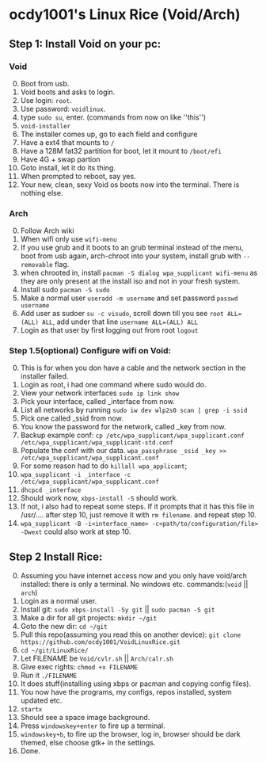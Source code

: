 # ocdy1001's Linux Rice (Void/Arch)
## Step 1: Install Void on your pc:
### Void
0. Boot from usb.
1. Void boots and asks to login.
2. Use login: ``root``.
3. Use password: ``voidlinux``.
4. type ``sudo su``, enter. (commands from now on like ''this'')
5. ``void-installer``
6. The installer comes up, go to each field and configure
7. Have a ext4 that mounts  to ``/``
8. Have a 128M fat32 partition for boot, let it mount to ``/boot/efi``
9. Have 4G + swap partion
10. Goto install, let it do its thing.
11. When prompted to reboot, say yes.
12. Your new, clean, sexy Void os boots now into the terminal. There is nothing else.
### Arch
0. Follow Arch wiki
1. When wifi only use ``wifi-menu``
2. If you use grub and it boots to an grub terminal instead of the menu, boot from usb again, arch-chroot into your system, install grub with ``--removable`` flag.
3. when chrooted in, install ``pacman -S dialog wpa_supplicant wifi-menu`` as they are only present at the install iso and not in your fresh system.
4. Install sudo ``pacman -S sudo``
5. Make a normal user ``useradd -m username`` and set password ``passwd username``
6. Add user as sudoer ``su -c visudo``, scroll down till you see ``root ALL=(ALL) ALL``, add under that line ``username ALL=(ALL) ALL``
7. Login as that user by first logging out from root ``logout``
### Step 1.5(optional) Configure wifi on Void:
0. This is for when you don have a cable and the network section in the installer failed.
1. Login as root, i had one command where sudo would do.
2. View your network interfaces ``sudo ip link show``
3. Pick your interface, called _interface from now.
4. List all networks by running ``sudo iw dev wlp2s0 scan | grep -i ssid``
5. Pick one called _ssid from now.
6. You know the password for the network, called _key from now.
7. Backup example conf: ``cp /etc/wpa_supplicant/wpa_supplicant.conf /etc/wpa_supplicant/wpa_supplicant-std.conf``
8. Populate the conf with our data. ``wpa_passphrase _ssid _key >> /etc/wpa_supplicant/wpa_supplicant.conf``
9. For some reason had to do ``killall wpa_applicant``;
10. ``wpa_supplicant -i _interface -c /etc/wpa_supplicant/wpa_supplicant.conf``
11. ``dhcpcd _interface``
12. Should work now, ``xbps-install -S`` should work.
13. If not, i also had to repeat some steps. If it prompts that it has this file in /usr/.... after step 10, just remove it with ``rm filename``. and repeat step 10.
14. ``wpa_supplicant -B -i<interface_name> -c<path/to/configuration/file> -Dwext`` could also work at step 10.
## Step 2 Install Rice:
0. Assuming you have internet access now and you only have void/arch installed: there is only a terminal. No windows etc. commands:(``void`` || ``arch``)
1. Login as a normal user.
2. Install git: ``sudo xbps-install -Sy git`` || ``sudo pacman -S git``
3. Make a dir for all git projects: ``mkdir ~/git``
4. Goto the new dir: ``cd ~/git``
5. Pull this repo(assuming you read this on another device): ``git clone https://github.com/ocdy1001/VoidLinuxRice.git``
6. ``cd ~/git/LinuxRice/``
7. Let FILENAME be ``Void/cvlr.sh`` || ``Arch/calr.sh``
7. Give exec rights: ``chmod +x FILENAME``
8. Run it ``./FILENAME``
9. It does stuff(installing using xbps or pacman and copying config files).
10. You now have the programs, my configs, repos installed, system updated etc.
11. ``startx``
12. Should see a space image background.
13. Press ``windowskey+enter`` to fire up a terminal.
14. ``windowskey+b``, to fire up the browser, log in, browser should be dark themed, else choose gtk+ in the settings.
15. Done.
